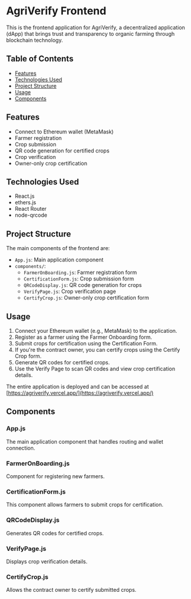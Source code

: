 # AgriVerify Frontend

This is the frontend application for AgriVerify, a decentralized application (dApp) that brings trust and transparency to organic farming through blockchain technology.

## Table of Contents

- [Features](#features)
- [Technologies Used](#technologies-used)
- [Project Structure](#project-structure)
- [Usage](#usage)
- [Components](#components)

## Features

- Connect to Ethereum wallet (MetaMask)
- Farmer registration
- Crop submission
- QR code generation for certified crops
- Crop verification
- Owner-only crop certification

## Technologies Used

- React.js
- ethers.js
- React Router
- node-qrcode


## Project Structure

The main components of the frontend are:

- `App.js`: Main application component
- `components/`:
  - `FarmerOnBoarding.js`: Farmer registration form
  - `CertificationForm.js`: Crop submission form
  - `QRCodeDisplay.js`: QR code generation for crops
  - `VerifyPage.js`: Crop verification page
  - `CertifyCrop.js`: Owner-only crop certification form

## Usage

1. Connect your Ethereum wallet (e.g., MetaMask) to the application.
2. Register as a farmer using the Farmer Onboarding form.
3. Submit crops for certification using the Certification Form.
4. If you're the contract owner, you can certify crops using the Certify Crop form.
5. Generate QR codes for certified crops.
6. Use the Verify Page to scan QR codes and view crop certification details.

The entire application is deployed and can be accessed at [https://agriverify.vercel.app/](https://agriverify.vercel.app/)

## Components

### App.js

The main application component that handles routing and wallet connection.

### FarmerOnBoarding.js

Component for registering new farmers.

### CertificationForm.js

This component allows farmers to submit crops for certification.

### QRCodeDisplay.js

Generates QR codes for certified crops.

### VerifyPage.js

Displays crop verification details.

### CertifyCrop.js

Allows the contract owner to certify submitted crops.

